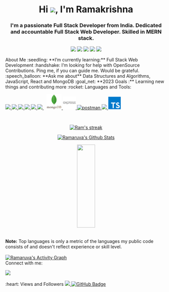<!-- ![](https://visitor-badge.glitch.me/badge?page_id=Ramaruva) -->
<!-- <p align="left"> <img src="https://komarev.com/ghpvc/?username=Ramaruva&label=Profile%20views&color=0e75b6&style=flat" alt="Ramaruva" /> </p> -->
<h1 align="center">Hi <img src="https://raw.githubusercontent.com/MartinHeinz/MartinHeinz/master/wave.gif" width="30px">, I'm Ramakrishna</h1>
<h3 align="center">I'm a passionate Full Stack Developer from India. Dedicated and accountable Full Stack Web Developer. Skilled in MERN stack.</h3>
<p align= "center">
<img src="https://img.shields.io/badge/JS-Javascript-red"/>
<img src="https://img.shields.io/badge/React-React-blue"/>
<img src="https://img.shields.io/badge/Node-node-green"/>
<img src="https://img.shields.io/badge/express-Express-blueviolet"/>
<img src="https://img.shields.io/badge/Mongodb-mongodb-brightgreen"/>
</p>
 About Me
:seedling: **I’m currently learning:** Full Stack Web Development
:handshake: I’m looking for help with OpenSource Contributions. Ping me, if you can guide me. Would be grateful.
:speech_balloon: **Ask me about** Data Structures and Algorithms, JavaScript, React and MongoDB
:goal_net: **2023 Goals :** Learning new things and contributing more
<!-- :mailbox: You can reach me at [chat](mailto:ramrj1428@gmail.com)! -->
 :rocket: Languages and Tools:
<p align="left">
    <a href="https://www.w3.org/html/" target="_blank"> <img src="https://img.icons8.com/color/48/000000/html-5.png"/> </a>
    <a href="https://www.w3schools.com/css/" target="_blank"> <img src="https://img.icons8.com/color/48/000000/css3.png"/> </a>
    <a href="https://developer.mozilla.org/en-US/docs/Web/JavaScript" target="_blank"> <img src="https://img.icons8.com/color/48/000000/javascript.png"/> </a>
    <a href="https://reactjs.org/" target="_blank"> <img src="https://img.icons8.com/color/48/000000/react-native.png"/> </a>
    <a href="https://redux.js.org" target="_blank"> <img src="https://img.icons8.com/color/48/000000/redux.png"/> </a>
    <!-- <a href="https://getbootstrap.com" target="_blank"> <img src="https://img.icons8.com/color/48/000000/bootstrap.png"/> </a>  -->
    <a style="padding-right:8px;" href="https://nodejs.org" target="_blank"> <img src="https://img.icons8.com/color/48/000000/nodejs.png"/> </a>
     <a href="https://www.mongodb.com/" target="_blank"> <img src="https://raw.githubusercontent.com/devicons/devicon/master/icons/mongodb/mongodb-original-wordmark.svg" alt="mongodb" width="48" height="48"/> </a>
     <a href="https://expressjs.com" target="_blank"> <img src="https://raw.githubusercontent.com/devicons/devicon/master/icons/express/express-original-wordmark.svg" alt="express" width="40" height="40"/> </a>
     <a href="https://postman.com" target="_blank"> <img src="https://www.vectorlogo.zone/logos/getpostman/getpostman-icon.svg" alt="postman" width="45" height="45"/> </a>
    <!-- <a style="padding-right:8px;" href="https://www.mysql.com/" target="_blank"> <img src="https://img.icons8.com/fluent/50/000000/mysql-logo.png"/> </a> -->
    <!-- <a href="https://firebase.google.com/" target="_blank"> <img src="https://img.icons8.com/color/48/000000/firebase.png"/> </a>  -->
    <a href="https://git-scm.com/" target="_blank"> <img src="https://img.icons8.com/color/48/000000/git.png"/> </a>
      <a href="https://www.typescriptlang.org/" target="_blank"> <img src="https://raw.githubusercontent.com/devicons/devicon/master/icons/typescript/typescript-original.svg" alt="typescript" width="40" height="40"/> </a>
</p>
<br/>
<p align="center">
    <a href="https://github.com/Ramaruva/github-readme-streak-stats">
        <img title=":fire: Get streak stats for your profile at git.io/streak-stats" alt=" Ram's streak" src="https://github-readme-streak-stats.herokuapp.com/?user=Ramaruva&theme=black-ice&hide_border=true&stroke=0000&background=060A0CD0"/>
    </a>
</p>
  <p align="center">
    <a href="https://github.com/Ramaruva/github-readme-stats"><img alt="Ramaruva's Github Stats" src="https://github-readme-stats.vercel.app/api?username=Ramaruva&show_icons=true&count_private=true&theme=react&hide_border=true&bg_color=0D1117" /></a>
    </p>
    <!-- <p align="center">
  <a href="https://github.com/Ramaruva/github-readme-stats"><img alt="Ramaruva's Top Languages" src="https://github-readme-stats.vercel.app/api/top-langs/?username=Ramaruva&langs_count=8&count_private=true&layout=compact&theme=react&hide_border=true&bg_color=0D1117" /></a></p> -->
  <p align="center">
    <img src="https://github-readme-stats.vercel.app/api/top-langs/?username=Ramaruva&theme=react&hide_border=true&bg_color=0D1117" height="260px" width="33.25%"/>
    </p>
  <!-- <p>
  <img align="center" src="https://github-readme-stats.vercel.app/api/top-langs?username=Ramaruva&show_icons=true&locale=en&layout=compact" alt="Bhargav1224"/>
</p>
<p><img align="center" src="https://github-readme-stats.vercel.app/api?username=Ramaruva&show_icons=true&locale=en" alt="Ramaruva" /></p> -->
  <br/>
  <b>Note:</b> Top languages is only a metric of the languages my public code consists of and doesn't reflect experience or skill level.
<br/>
<br/>
<a href="https://github.com/Ramaruva/github-readme-activity-graph"><img alt="Ramaruva's Activity Graph" src="https://activity-graph.herokuapp.com/graph?username=Ramaruva&bg_color=0D1117&color=5BCDEC&line=5BCDEC&point=FFFFFF&hide_border=true" /></a>
<br/>
 Connect with me:
<p align="left">
<a href = "https://www.linkedin.com/in/ramakrishnaaruva/"><img src="https://img.icons8.com/fluent/48/000000/linkedin.png"/></a>
<!-- <a href = ""><img src="https://img.icons8.com/color/48/000000/youtube-play.png"/></a> -->
</p>
 :heart: Views and Followers
<a href="https://Ramaruva/github-profile-views-counter">
    <img src="https://komarev.com/ghpvc/?username=Ramaruva">
</a>
<a href="https://github.com/Ramaruva?tab=followers"><img src="https://img.shields.io/github/followers/Ramaruva?label=Followers&style=social" alt="GitHub Badge"></a>
